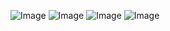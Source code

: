 ![Image](https://github.com/user-attachments/assets/b4956287-1beb-4d5e-a23a-1e53828b8fd6)
![Image](https://github.com/user-attachments/assets/b749c970-c744-43fd-ba20-4a61624b8dd8)
![Image](https://github.com/user-attachments/assets/7c928ac6-d5e7-4bdd-95d6-0035173ce770)
![Image](https://github.com/user-attachments/assets/3d254cf8-d894-4333-ac9d-6f8f71f8bdba)
